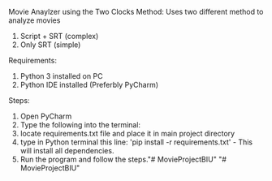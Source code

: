 Movie Anaylzer using the Two Clocks Method:
Uses two different method to analyze movies
1. Script + SRT (complex)
2. Only SRT (simple)

Requirements:
1. Python 3 installed on PC
2. Python IDE installed (Preferbly PyCharm)

Steps:
1. Open PyCharm 
2. Type the following into the terminal: 
4. locate requirements.txt file and place it in main project directory 
5. type in Python terminal this line: 'pip install -r requirements.txt' - This will install all dependencies.
6. Run the program and follow the steps."# MovieProjectBIU" 
"# MovieProjectBIU" 
